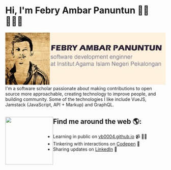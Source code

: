 # Hi, I'm Febry Ambar Panuntun 👋🏾 👩🏾‍💻

<img src="https://raw.githubusercontent.com/vb0004/vb0004/master/gh-header-image-cropped.png" alt="banner that says Monica Powell - software engineer, content creator and community organizer alongside a cartoon illustration of Monica">
I'm a software scholar passionate about making contributions to open source more approachable, creating technology to improve people, and building community. Some of the technologies I like include VueJS, Jamstack (JavaScript, API + Markup) and GraphQL.


## Find me around the web 🌎: <a href="https://github.com/sponsors/vb0004"><img align="left" width="150" height="150" src="https://github.com/vb0004/vb0004/blob/main/octomonica/m0nica-octocat-rotating.gif?raw=true"></a>
- Learning in public on <a href="https://vb0004.github.io">vb0004.github.io</a> 📹 ✍🏾
- Tinkering with interactions on <a href="https://codepen.io/m0nica"> Codepen</a> 🏓
- Sharing updates on <a href="https://www.linkedin.com/in/febry-ambar-panuntun-61a88461//">LinkedIn</a> 💼
